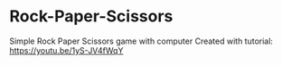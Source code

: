 # Rock-Paper-Scissors
Simple Rock Paper Scissors game with computer
Created with tutorial: https://youtu.be/1yS-JV4fWqY
